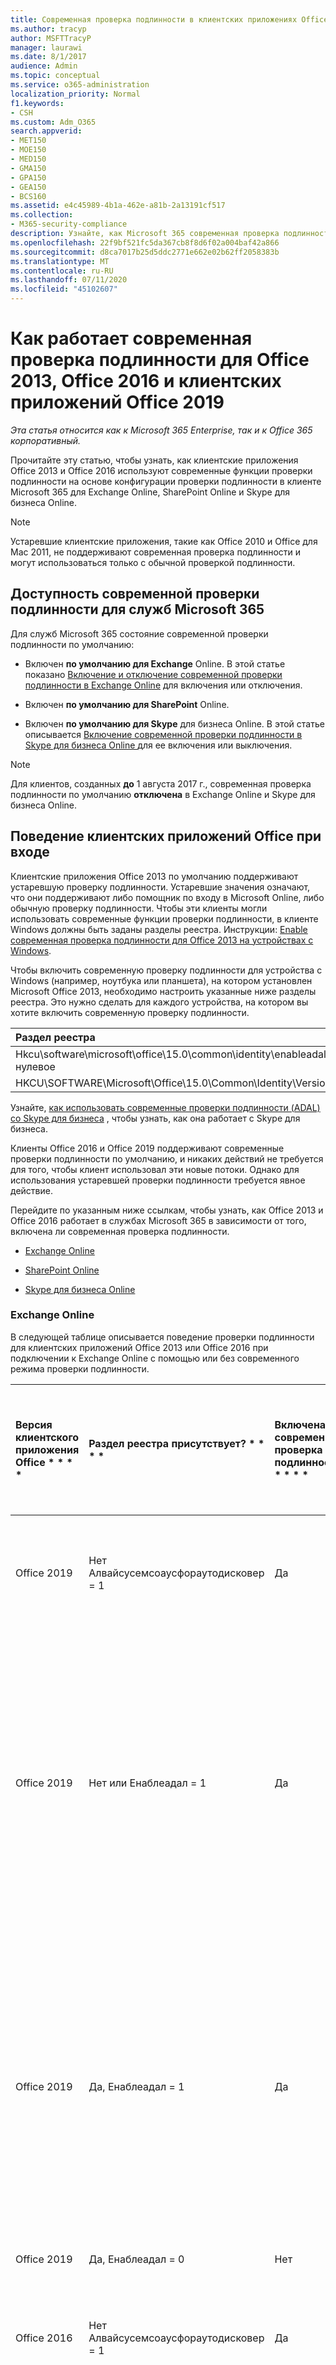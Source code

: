 ```yaml
---
title: Современная проверка подлинности в клиентских приложениях Office 2013 и Office 2016
ms.author: tracyp
author: MSFTTracyP
manager: laurawi
ms.date: 8/1/2017
audience: Admin
ms.topic: conceptual
ms.service: o365-administration
localization_priority: Normal
f1.keywords:
- CSH
ms.custom: Adm_O365
search.appverid:
- MET150
- MOE150
- MED150
- GMA150
- GPA150
- GEA150
- BCS160
ms.assetid: e4c45989-4b1a-462e-a81b-2a13191cf517
ms.collection:
- M365-security-compliance
description: Узнайте, как Microsoft 365 современная проверка подлинности работает по-разному для клиентских приложений Office 2013 и 2016.
ms.openlocfilehash: 22f9bf521fc5da367cb8f8d6f02a004baf42a866
ms.sourcegitcommit: d8ca7017b25d5ddc2771e662e02b62ff2058383b
ms.translationtype: MT
ms.contentlocale: ru-RU
ms.lasthandoff: 07/11/2020
ms.locfileid: "45102607"
---
```

# <a name="how-modern-authentication-works-for-office-2013-office-2016-and-office-2019-client-apps"></a>Как работает современная проверка подлинности для Office 2013, Office 2016 и клиентских приложений Office 2019

*Эта статья относится как к Microsoft 365 Enterprise, так и к Office 365 корпоративный.*

Прочитайте эту статью, чтобы узнать, как клиентские приложения Office 2013 и Office 2016 используют современные функции проверки подлинности на основе конфигурации проверки подлинности в клиенте Microsoft 365 для Exchange Online, SharePoint Online и Skype для бизнеса Online.

> [!NOTE]
> Устаревшие клиентские приложения, такие как Office 2010 и Office для Mac 2011, не поддерживают современная проверка подлинности и могут использоваться только с обычной проверкой подлинности.

## <a name="availability-of-modern-authentication-for-microsoft-365-services"></a>Доступность современной проверки подлинности для служб Microsoft 365

Для служб Microsoft 365 состояние современной проверки подлинности по умолчанию:
  
- Включен **по умолчанию для Exchange** Online. В этой статье показано [Включение и отключение современной проверки подлинности в Exchange Online](https://support.office.com/article/58018196-f918-49cd-8238-56f57f38d662) для включения или отключения. 
    
- Включен **по умолчанию для SharePoint** Online. 
    
- Включен **по умолчанию для Skype** для бизнеса Online. В этой статье описывается [Включение современной проверки подлинности в Skype для бизнеса Online ](https://social.technet.microsoft.com/wiki/contents/articles/34339.skype-for-business-online-enable-your-tenant-for-modern-authentication.aspx)для ее включения или выключения.

> [!NOTE]
> Для клиентов, созданных **до** 1 августа 2017 г., современная проверка подлинности по умолчанию **отключена** в Exchange Online и Skype для бизнеса Online.
    
## <a name="sign-in-behavior-of-office-client-apps"></a>Поведение клиентских приложений Office при входе

Клиентские приложения Office 2013 по умолчанию поддерживают устаревшую проверку подлинности. Устаревшие значения означают, что они поддерживают либо помощник по входу в Microsoft Online, либо обычную проверку подлинности. Чтобы эти клиенты могли использовать современные функции проверки подлинности, в клиенте Windows должны быть заданы разделы реестра. Инструкции: [Enable современная проверка подлинности для Office 2013 на устройствах с Windows](https://support.office.com/article/7dc1c01a-090f-4971-9677-f1b192d6c910).

Чтобы включить современную проверку подлинности для устройства с Windows (например, ноутбука или планшета), на котором установлен Microsoft Office 2013, необходимо настроить указанные ниже разделы реестра. Это нужно сделать для каждого устройства, на котором вы хотите включить современную проверку подлинности.
  
|**Раздел реестра**|**Type**|**Значение** |
|:-------|:------:|--------:|
|Hkcu\software\microsoft\office\15.0\common\identity\enableadal нулевое  |REG_DWORD  |1   |
|HKCU\SOFTWARE\Microsoft\Office\15.0\Common\Identity\Version |REG_DWORD |1  |
  
Узнайте, [как использовать современные проверки подлинности (ADAL) со Skype для бизнеса](https://go.microsoft.com/fwlink/p/?LinkId=785431) , чтобы узнать, как она работает с Skype для бизнеса. 
  
Клиенты Office 2016 и Office 2019 поддерживают современные проверки подлинности по умолчанию, и никаких действий не требуется для того, чтобы клиент использовал эти новые потоки. Однако для использования устаревшей проверки подлинности требуется явное действие.
  
Перейдите по указанным ниже ссылкам, чтобы узнать, как Office 2013 и Office 2016 работает в службах Microsoft 365 в зависимости от того, включена ли современная проверка подлинности.
  
- [Exchange Online](modern-auth-for-office-2013-and-2016.md#BK_EchangeOnline)
    
- [SharePoint Online](modern-auth-for-office-2013-and-2016.md#BK_SharePointOnline)
    
- [Skype для бизнеса Online](modern-auth-for-office-2013-and-2016.md#BK_SFBO)
    
<a name="BK_EchangeOnline"> </a>
### <a name="exchange-online"></a>Exchange Online

В следующей таблице описывается поведение проверки подлинности для клиентских приложений Office 2013 или Office 2016 при подключении к Exchange Online с помощью или без современного режима проверки подлинности.
  
|Версия клиентского приложения Office * * * *|Раздел реестра присутствует? * * * *|Включена современная проверка подлинности? * * * *|Поведение проверки подлинности с включенной современной проверкой подлинности для клиента (по умолчанию) * * * *|Поведение проверки подлинности с отключенной современной проверкой подлинности для клиента * * * *|
|:-----|:-----|:-----|:-----|:-----|
|Office 2019  <br/> |Нет <br> Алвайсусемсоаусфораутодисковер = 1 <br/> |Да  <br/> |Принудительно выполняет современные проверки подлинности в Outlook 2010, 2013 или 2019 <br/> [Дополнительные сведения](https://support.microsoft.com/help/3126599/outlook-prompts-for-password-when-modern-authentication-is-enabled)|Принудительно выполняет современные проверки подлинности в клиенте Outlook.<br/> |
|Office 2019  <br/> |Нет или Енаблеадал = 1  <br/> |Да  <br/> |Сначала выполняется попытка современной проверки подлинности. Если сервер отказывается от современного подключения проверки подлинности, используется обычная проверка подлинности. Сервер отказывает современные проверки подлинности, когда клиент не включен.  <br/> |Сначала выполняется попытка современной проверки подлинности. Если сервер отказывается от современного подключения проверки подлинности, используется обычная проверка подлинности. Сервер отказывает современные проверки подлинности, когда клиент не включен.  <br/> |
|Office 2019  <br/> |Да, Енаблеадал = 1  <br/> |Да  <br/> |Сначала выполняется попытка современной проверки подлинности. Если сервер отказывается от современного подключения проверки подлинности, используется обычная проверка подлинности. Сервер отказывает современные проверки подлинности, когда клиент не включен.  <br/> |Сначала выполняется попытка современной проверки подлинности. Если сервер отказывается от современного подключения проверки подлинности, используется обычная проверка подлинности. Сервер отказывает современные проверки подлинности, когда клиент не включен.  <br/> |
|Office 2019  <br/> |Да, Енаблеадал = 0  <br/> |Нет  <br/> |Обычная проверка подлинности  <br/> |Обычная проверка подлинности  <br/> |
|Office 2016  <br/> |Нет <br> Алвайсусемсоаусфораутодисковер = 1 <br/> |Да  <br/> |Принудительно выполняет современные проверки подлинности в Outlook 2010, 2013 или 2016 <br/> [Дополнительные сведения](https://support.microsoft.com/help/3126599/outlook-prompts-for-password-when-modern-authentication-is-enabled)|Принудительно выполняет современные проверки подлинности в клиенте Outlook.<br/> |
|Office 2016  <br/> |Нет или Енаблеадал = 1  <br/> |Да  <br/> |Сначала выполняется попытка современной проверки подлинности. Если сервер отказывается от современного подключения проверки подлинности, используется обычная проверка подлинности. Сервер отказывает современные проверки подлинности, когда клиент не включен.  <br/> |Сначала выполняется попытка современной проверки подлинности. Если сервер отказывается от современного подключения проверки подлинности, используется обычная проверка подлинности. Сервер отказывает современные проверки подлинности, когда клиент не включен.  <br/> |
|Office 2016  <br/> |Да, Енаблеадал = 1  <br/> |Да  <br/> |Сначала выполняется попытка современной проверки подлинности. Если сервер отказывается от современного подключения проверки подлинности, используется обычная проверка подлинности. Сервер отказывает современные проверки подлинности, когда клиент не включен.  <br/> |Сначала выполняется попытка современной проверки подлинности. Если сервер отказывается от современного подключения проверки подлинности, используется обычная проверка подлинности. Сервер отказывает современные проверки подлинности, когда клиент не включен.  <br/> |
|Office 2016  <br/> |Да, Енаблеадал = 0  <br/> |Нет  <br/> |Обычная проверка подлинности  <br/> |Обычная проверка подлинности  <br/> |
|Office 2013  <br/> |Нет  <br/> |Нет  <br/> |Обычная проверка подлинности  <br/> |Обычная проверка подлинности  <br/> |
|Office 2013  <br/> |Да, Енаблеадал = 1  <br/> |Да  <br/> |Сначала выполняется попытка современной проверки подлинности. Если сервер отказывается от современного подключения проверки подлинности, используется обычная проверка подлинности. Сервер отказывает современные проверки подлинности, когда клиент не включен.  <br/> |Сначала выполняется попытка современной проверки подлинности. Если сервер отказывается от современного подключения проверки подлинности, используется обычная проверка подлинности. Сервер отказывает современные проверки подлинности, когда клиент не включен.  <br/> |
   
<a name="BK_SharePointOnline"> </a>
### <a name="sharepoint-online"></a>SharePoint Online

В следующей таблице описывается поведение проверки подлинности для клиентских приложений Office 2013 или Office 2016 при подключении к SharePoint Online с помощью или без современного режима проверки подлинности.
  
|Версия клиентского приложения Office * * * *|Раздел реестра присутствует? * * * *|Включена современная проверка подлинности? * * * *|Поведение проверки подлинности с включенной современной проверкой подлинности для клиента (по умолчанию) * * * *|Поведение проверки подлинности с отключенной современной проверкой подлинности для клиента * * * *|
|:-----|:-----|:-----|:-----|:-----|
|Office 2019  <br/> |Нет или Енаблеадал = 1  <br/> |Да  <br/> |Только современная проверка подлинности.  <br/> |Ошибка подключения.  <br/> |
|Office 2019  <br/> |Да, Енаблеадал = 1  <br/> |Да  <br/> |Только современная проверка подлинности.  <br/> |Ошибка подключения.  <br/> |
|Office 2019  <br/> |Да, Енаблеадал = 0  <br/> |Нет  <br/> |Только помощник по входу в Microsoft Online.  <br/> |Только помощник по входу в Microsoft Online.  <br/> |
|Office 2016  <br/> |Нет или Енаблеадал = 1  <br/> |Да  <br/> |Только современная проверка подлинности.  <br/> |Ошибка подключения.  <br/> |
|Office 2016  <br/> |Да, Енаблеадал = 1  <br/> |Да  <br/> |Только современная проверка подлинности.  <br/> |Ошибка подключения.  <br/> |
|Office 2016  <br/> |Да, Енаблеадал = 0  <br/> |Нет  <br/> |Только помощник по входу в Microsoft Online.  <br/> |Только помощник по входу в Microsoft Online.  <br/> |
|Office 2013  <br/> |Нет  <br/> |Нет  <br/> |Только помощник по входу в Microsoft Online.  <br/> |Только помощник по входу в Microsoft Online.  <br/> |
|Office 2013  <br/> |Да, Енаблеадал = 1  <br/> |Да  <br/> |Только современная проверка подлинности.  <br/> |Ошибка подключения.  <br/> |
   
### <a name="skype-for-business-online"></a>Skype для бизнеса Online
<a name="BK_SFBO"> </a>

В следующей таблице описывается поведение проверки подлинности для клиентских приложений Office 2013 или Office 2016 при подключении к Skype для бизнеса Online с или без современного режима проверки подлинности.
  
|Версия клиентского приложения Office * * * *|Раздел реестра присутствует? * * * *|Включена современная проверка подлинности? * * * *|Режим проверки подлинности с включенной современной проверкой подлинности для клиента * * * *|Поведение проверки подлинности с отключенной современной проверкой подлинности для клиента (по умолчанию) * * * *|
|:-----|:-----|:-----|:-----|:-----|
|Office 2019  <br/> |Нет или Енаблеадал = 1  <br/> |Да  <br/> |Сначала выполняется попытка современной проверки подлинности. Если сервер отказывается от современного подключения проверки подлинности, используется помощник по входу в Microsoft Online. Сервер отклоняет современные проверки подлинности при отключенных клиентах Skype для бизнеса Online.  <br/> |Сначала выполняется попытка современной проверки подлинности. Если сервер отказывается от современного подключения проверки подлинности, используется помощник по входу в Microsoft Online. Сервер отклоняет современные проверки подлинности при отключенных клиентах Skype для бизнеса Online.  <br/> |
|Office 2019  <br/> |Да, Енаблеадал = 1  <br/> |Да  <br/> |Сначала выполняется попытка современной проверки подлинности. Если сервер отказывается от современного подключения проверки подлинности, используется помощник по входу в Microsoft Online. Сервер отклоняет современные проверки подлинности при отключенных клиентах Skype для бизнеса Online.  <br/> |Сначала выполняется попытка современной проверки подлинности. Если сервер отказывается от современного подключения проверки подлинности, используется помощник по входу в Microsoft Online. Сервер отклоняет современные проверки подлинности при отключенных клиентах Skype для бизнеса Online.  <br/> |
|Office 2019  <br/> |Да, Енаблеадал = 0  <br/> |Нет  <br/> |Только помощник по входу в Microsoft Online.  <br/> |Только помощник по входу в Microsoft Online.  <br/> |
|Office 2016  <br/> |Нет или Енаблеадал = 1  <br/> |Да  <br/> |Сначала выполняется попытка современной проверки подлинности. Если сервер отказывается от современного подключения проверки подлинности, используется помощник по входу в Microsoft Online. Сервер отклоняет современные проверки подлинности при отключенных клиентах Skype для бизнеса Online.  <br/> |Сначала выполняется попытка современной проверки подлинности. Если сервер отказывается от современного подключения проверки подлинности, используется помощник по входу в Microsoft Online. Сервер отклоняет современные проверки подлинности при отключенных клиентах Skype для бизнеса Online.  <br/> |
|Office 2016  <br/> |Да, Енаблеадал = 1  <br/> |Да  <br/> |Сначала выполняется попытка современной проверки подлинности. Если сервер отказывается от современного подключения проверки подлинности, используется помощник по входу в Microsoft Online. Сервер отклоняет современные проверки подлинности при отключенных клиентах Skype для бизнеса Online.  <br/> |Сначала выполняется попытка современной проверки подлинности. Если сервер отказывается от современного подключения проверки подлинности, используется помощник по входу в Microsoft Online. Сервер отклоняет современные проверки подлинности при отключенных клиентах Skype для бизнеса Online.  <br/> |
|Office 2016  <br/> |Да, Енаблеадал = 0  <br/> |Нет  <br/> |Только помощник по входу в Microsoft Online.  <br/> |Только помощник по входу в Microsoft Online.  <br/> |
|Office 2013  <br/> |Нет  <br/> |Нет  <br/> |Только помощник по входу в Microsoft Online.  <br/> |Только помощник по входу в Microsoft Online.  <br/> |
|Office 2013  <br/> |Да, Енаблеадал = 1  <br/> |Да  <br/> |Сначала выполняется попытка современной проверки подлинности. Если сервер отказывается от современного подключения проверки подлинности, используется помощник по входу в Microsoft Online. Сервер отклоняет современные проверки подлинности при отключенных клиентах Skype для бизнеса Online.  <br/> |Только помощник по входу в Microsoft Online.  <br/> |
   
## <a name="see-also"></a>См. также

[Включение современной проверки подлинности для Office 2013 на устройствах с Windows](https://docs.microsoft.com/microsoft-365/admin/security-and-compliance/enable-modern-authentication)

[Многофакторная проверка подлинности в Microsoft 365](https://docs.microsoft.com/microsoft-365/admin/security-and-compliance/multi-factor-authentication-microsoft-365)

[Вход в Microsoft 365 с многофакторной проверкой подлинности](https://support.microsoft.com/office/sign-in-to-microsoft-365-with-multi-factor-authentication-2b856342-170a-438e-9a4f-3c092394d3cb)

[Обзор Microsoft 365 корпоративный](https://docs.microsoft.com/microsoft-365/enterprise/microsoft-365-overview)
